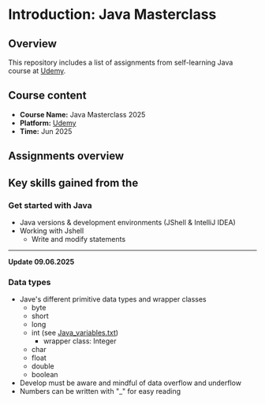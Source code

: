 # Introduction: Java Masterclass
## Overview
This repository includes a list of assignments from self-learning Java course at [Udemy](https://www.udemy.com/course/java-the-complete-java-developer-course).

## Course content
* **Course Name:** Java Masterclass 2025
* **Platform:** [Udemy](https://www.udemy.com/course/java-the-complete-java-developer-course)
* **Time:** Jun 2025

## Assignments overview

## Key skills gained from the

### Get started with Java
* Java versions & development environments (JShell & IntelliJ IDEA)
* Working with Jshell
  * Write and modify statements

--- 
__Update 09.06.2025__
### Data types
* Jave's different primitive data types and wrapper classes
  * byte
  * short
  * long
  * int (see [Java_variables.txt](archive/Java_variables.txt))
    * wrapper class: Integer
  * char
  * float
  * double
  * boolean
* Develop must be aware and mindful of data overflow and underflow
* Numbers can be written with "_" for easy reading